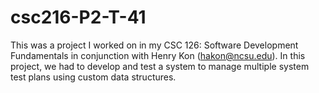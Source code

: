 # csc216-P2-T-41
This was a project I worked on in my CSC 126: Software Development Fundamentals in conjunction with Henry Kon (hakon@ncsu.edu). In this project, we had to develop and test a system to manage multiple system test plans using custom data structures.
